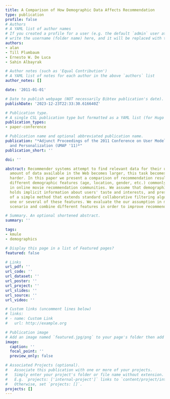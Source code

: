 ```yaml
---
title: A Comparison of How Demographic Data Affects Recommendation
type: publication 
profile: false
# Authors
# A YAML list of author names
# If you created a profile for a user (e.g. the default `admin` user at `content/authors/admin/`), 
# write the username (folder name) here, and it will be replaced with their full name and linked to their profile.
authors:
- alan
- Till Plumbaum
- Ernesto W. De Luca
- Sahin Albayrak

# Author notes (such as 'Equal Contribution')
# A YAML list of notes for each author in the above `authors` list
author_notes: []

date: '2011-01-01'

# Date to publish webpage (NOT necessarily Bibtex publication's date).
publishDate: '2023-12-23T22:33:30.616640Z'

# Publication type.
# A single CSL publication type but formatted as a YAML list (for Hugo requirements).
publication_types:
- paper-conference

# Publication name and optional abbreviated publication name.
publication: "*Adjunct Proceedings of the 2011 Conference on User Modelling, Adaptation
  and Personalization (UMAP '11)*"
publication_short: ''

doi: ''

abstract: Recommender systems attempt to find relevant data for their users. As the
  amount of data available in the Web becomes larger, this task becomes increasingly
  harder. In this paper we present a comparison of recommendation results when using
  different demographic features (age, location, gender, etc.) commonly available
  in online movie recommendation communities. We assume that demographic information
  holds implicit information about users' taste and interests, and present results
  of a simple method that extends standard collaborative filtering algorithms to include
  one or several of these features. We evaluate the our assumption in movie recommendation
  scenario and combine different features in order to improve recommendation results.

# Summary. An optional shortened abstract.
summary: ''

tags:
- kmule
- demographics

# Display this page in a list of Featured pages?
featured: false

# Links
url_pdf: ''
url_code: ''
url_dataset: ''
url_poster: ''
url_project: ''
url_slides: ''
url_source: ''
url_video: ''

# Custom links (uncomment lines below)
# links:
# - name: Custom Link
#   url: http://example.org

# Publication image
# Add an image named `featured.jpg/png` to your page's folder then add a caption below.
image:
  caption: ''
  focal_point: ''
  preview_only: false

# Associated Projects (optional).
#   Associate this publication with one or more of your projects.
#   Simply enter your project's folder or file name without extension.
#   E.g. `projects: ['internal-project']` links to `content/project/internal-project/index.md`.
#   Otherwise, set `projects: []`.
projects: []
---
```



